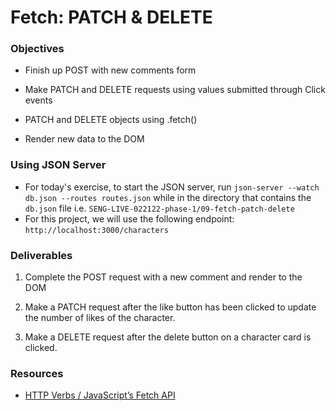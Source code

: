 # Fetch: PATCH & DELETE

### Objectives

- Finish up POST with new comments form

- Make PATCH and DELETE requests using values submitted through Click events

- PATCH and DELETE objects using .fetch()

- Render new data to the DOM

### Using JSON Server

- For today's exercise, to start the JSON server, run `json-server --watch db.json --routes routes.json` while in the directory that contains the `db.json` file i.e. `SENG-LIVE-022122-phase-1/09-fetch-patch-delete`
- For this project, we will use the following endpoint: `http://localhost:3000/characters`

### Deliverables

1. Complete the POST request with a new comment and render to the DOM

2. Make a PATCH request after the like button has been clicked to update the number of likes of the character.

3. Make a DELETE request after the delete button on a character card is clicked. 

### Resources

- [HTTP Verbs / JavaScript’s Fetch API](https://medium.com/@9cv9official/what-are-get-post-put-patch-delete-a-walkthrough-with-javascripts-fetch-api-17be31755d28)
